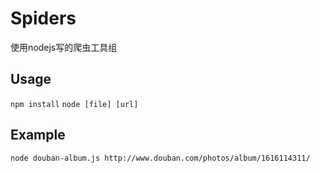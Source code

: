 # Spiders
 使用nodejs写的爬虫工具组

## Usage
 `npm install`
 `node [file] [url]`

## Example
 `node douban-album.js http://www.douban.com/photos/album/1616114311/`

